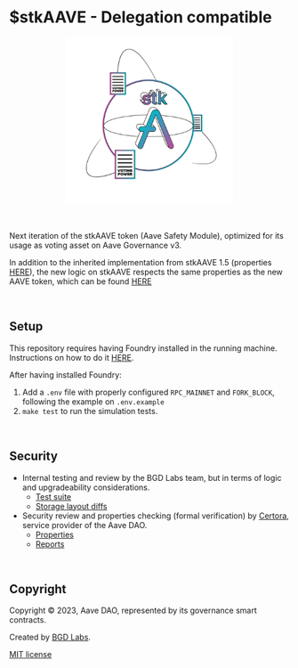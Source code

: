 # $stkAAVE - Delegation compatible

<p align="center">
<img src="./stkaave-token-gov-v3.png" width="300">
</p>

<br>

Next iteration of the stkAAVE token (Aave Safety Module), optimized for its usage as voting asset on Aave Governance v3.

In addition to the inherited implementation from stkAAVE 1.5 (properties [HERE](https://github.com/bgd-labs/aave-stk-v1-5/blob/main/properties.md)), the new logic on stkAAVE respects the same properties as the new AAVE token, which can be found [HERE](https://github.com/bgd-labs/aave-token-v3/blob/main/properties.md)

<br>

## Setup

This repository requires having Foundry installed in the running machine. Instructions on how to do it [HERE](https://github.com/foundry-rs/foundry#installation).

After having installed Foundry:

1. Add a `.env` file with properly configured `RPC_MAINNET` and `FORK_BLOCK`, following the example on `.env.example`
2. `make test` to run the simulation tests.

<br>

## Security

- Internal testing and review by the BGD Labs team, but in terms of logic and upgradeability considerations.
  - [Test suite](./tests/)
  - [Storage layout diffs](./diffs/)
- Security review and properties checking (formal verification) by [Certora](https://www.certora.com/), service provider of the Aave DAO.
  - [Properties](./certora/)
  - [Reports](./audits/Formal_Verification_Report_stk_v3.pdf)

<br>

## Copyright

Copyright © 2023, Aave DAO, represented by its governance smart contracts.

Created by [BGD Labs](https://bgdlabs.com/).

[MIT license](./LICENSE)
